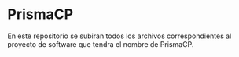# PrismaCP
En este repositorio se subiran todos los archivos correspondientes al proyecto de software que tendra el nombre de PrismaCP.
